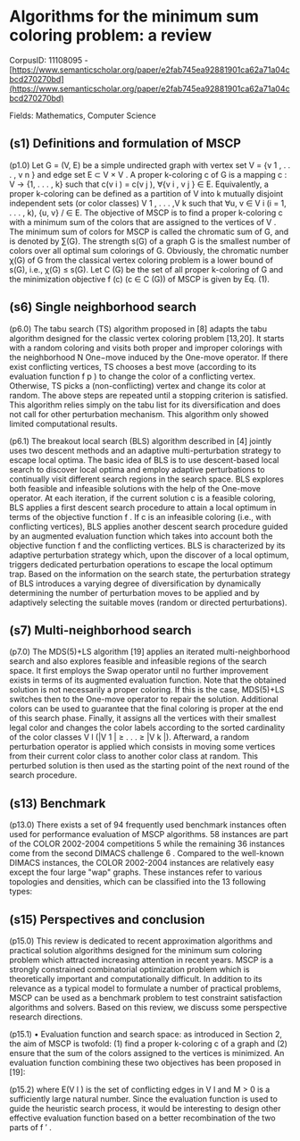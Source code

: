 # Algorithms for the minimum sum coloring problem: a review

CorpusID: 11108095 - [https://www.semanticscholar.org/paper/e2fab745ea92881901ca62a71a04cbcd270270bd](https://www.semanticscholar.org/paper/e2fab745ea92881901ca62a71a04cbcd270270bd)

Fields: Mathematics, Computer Science

## (s1) Definitions and formulation of MSCP
(p1.0) Let G = (V, E) be a simple undirected graph with vertex set V = {v 1 , . . . , v n } and edge set E ⊂ V × V . A proper k-coloring c of G is a mapping c : V → {1, . . . , k} such that c(v i ) = c(v j ), ∀{v i , v j } ∈ E. Equivalently, a proper k-coloring can be defined as a partition of V into k mutually disjoint independent sets (or color classes) V 1 , . . . ,V k such that ∀u, v ∈ V i (i = 1, . . . , k), {u, v} / ∈ E. The objective of MSCP is to find a proper k-coloring c with a minimum sum of the colors that are assigned to the vertices of V . The minimum sum of colors for MSCP is called the chromatic sum of G, and is denoted by ∑(G). The strength s(G) of a graph G is the smallest number of colors over all optimal sum colorings of G. Obviously, the chromatic number χ(G) of G from the classical vertex coloring problem is a lower bound of s(G), i.e., χ(G) ≤ s(G). Let C (G) be the set of all proper k-coloring of G and the minimization objective f (c) (c ∈ C (G)) of MSCP is given by Eq. (1).
## (s6) Single neighborhood search
(p6.0) The tabu search (TS) algorithm proposed in [8] adapts the tabu algorithm designed for the classic vertex coloring problem [13,20]. It starts with a random coloring and visits both proper and improper colorings with the neighborhood N One−move induced by the One-move operator. If there exist conflicting vertices, TS chooses a best move (according to its evaluation function f p ) to change the color of a conflicting vertex. Otherwise, TS picks a (non-conflicting) vertex and change its color at random. The above steps are repeated until a stopping criterion is satisfied. This algorithm relies simply on the tabu list for its diversification and does not call for other perturbation mechanism. This algorithm only showed limited computational results.

(p6.1) The breakout local search (BLS) algorithm described in [4] jointly uses two descent methods and an adaptive multi-perturbation strategy to escape local optima. The basic idea of BLS is to use descent-based local search to discover local optima and employ adaptive perturbations to continually visit different search regions in the search space. BLS explores both feasible and infeasible solutions with the help of the One-move operator. At each iteration, if the current solution c is a feasible coloring, BLS applies a first descent search procedure to attain a local optimum in terms of the objective function f . If c is an infeasible coloring (i.e., with conflicting vertices), BLS applies another descent search procedure guided by an augmented evaluation function which takes into account both the objective function f and the conflicting vertices. BLS is characterized by its adaptive perturbation strategy which, upon the discover of a local optimum, triggers dedicated perturbation operations to escape the local optimum trap. Based on the information on the search state, the perturbation strategy of BLS introduces a varying degree of diversification by dynamically determining the number of perturbation moves to be applied and by adaptively selecting the suitable moves (random or directed perturbations).
## (s7) Multi-neighborhood search
(p7.0) The MDS(5)+LS algorithm [19] applies an iterated multi-neighborhood search and also explores feasible and infeasible regions of the search space. It first employs the Swap operator until no further improvement exists in terms of its augmented evaluation function. Note that the obtained solution is not necessarily a proper coloring. If this is the case, MDS(5)+LS switches then to the One-move operator to repair the solution. Additional colors can be used to guarantee that the final coloring is proper at the end of this search phase. Finally, it assigns all the vertices with their smallest legal color and changes the color labels according to the sorted cardinality of the color classes V l (|V 1 | ≥ . . . ≥ |V k |). Afterward, a random perturbation operator is applied which consists in moving some vertices from their current color class to another color class at random. This perturbed solution is then used as the starting point of the next round of the search procedure.
## (s13) Benchmark
(p13.0) There exists a set of 94 frequently used benchmark instances often used for performance evaluation of MSCP algorithms. 58 instances are part of the COLOR 2002-2004 competitions 5 while the remaining 36 instances come from the second DIMACS challenge 6 . Compared to the well-known DIMACS instances, the COLOR 2002-2004 instances are relatively easy except the four large "wap" graphs. These instances refer to various topologies and densities, which can be classified into the 13 following types:
## (s15) Perspectives and conclusion
(p15.0) This review is dedicated to recent approximation algorithms and practical solution algorithms designed for the minimum sum coloring problem which attracted increasing attention in recent years. MSCP is a strongly constrained combinatorial optimization problem which is theoretically important and computationally difficult. In addition to its relevance as a typical model to formulate a number of practical problems, MSCP can be used as a benchmark problem to test constraint satisfaction algorithms and solvers. Based on this review, we discuss some perspective research directions.

(p15.1) • Evaluation function and search space: as introduced in Section 2, the aim of MSCP is twofold: (1) find a proper k-coloring c of a graph and (2) ensure that the sum of the colors assigned to the vertices is minimized. An evaluation function combining these two objectives has been proposed in [19]:

(p15.2) where E(V l ) is the set of conflicting edges in V l and M > 0 is a sufficiently large natural number. Since the evaluation function is used to guide the heuristic search process, it would be interesting to design other effective evaluation function based on a better recombination of the two parts of f ′ .

